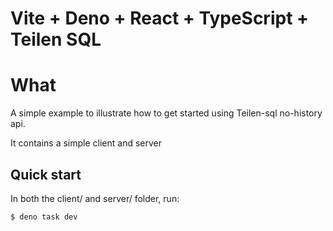 # Vite + Deno + React + TypeScript + Teilen SQL

# What
A simple example to illustrate how to get started using Teilen-sql
no-history api.

It contains a simple client and server

## Quick start

In both the client/ and server/ folder, run:
```
$ deno task dev
```


